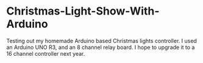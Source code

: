 # Christmas-Light-Show-With-Arduino
Testing out my homemade Arduino based Christmas lights controller.  I used an Arduino UNO R3, and an 8 channel relay board. I hope to upgrade it to a 16 channel controller next year.
